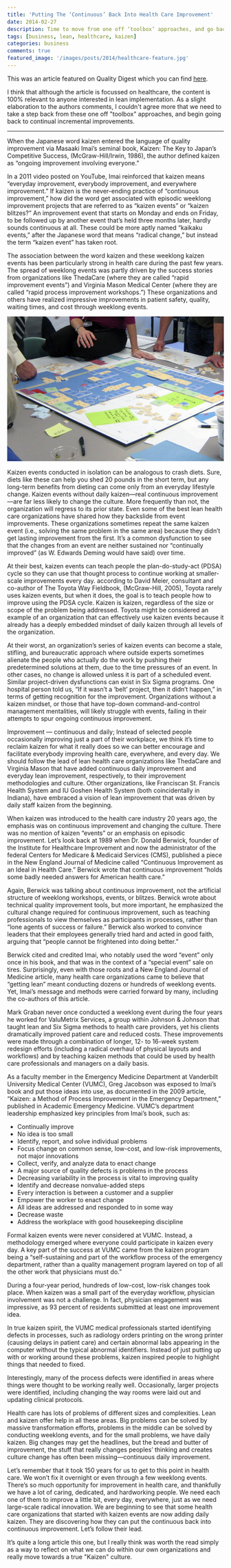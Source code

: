 ```yaml
---
title: 'Putting The ‘Continuous’ Back Into Health Care Improvement'
date: 2014-02-27
description: Time to move from one off ‘toolbox’ approaches, and go back to continual incremental improvements
tags: [business, lean, healthcare, kaizen]
categories: business
comments: true
featured_image: '/images/posts/2014/healthcare-feature.jpg'
---
```


This was an article featured on Quality Digest which you can find [here](http://www.qualitydigest.com/inside/health-care-column/putting-continuous-back-health-care-improvement.html). 

I think that although the article is focussed on healthcare, the content is 100% relevant to anyone interested in lean implementation. As a slight elaboration to the authors comments, I couldn't agree more that we need to take a step back from these one off "toolbox" approaches, and begin going back to continual incremental improvements.

---

When the Japanese word kaizen entered the language of quality improvement via Masaaki Imai’s seminal book, Kaizen: The Key to Japan’s Competitive Success, (McGraw-Hill/Irwin, 1986), the author defined kaizen as “ongoing improvement involving everyone.” 

In a 2011 video posted on YouTube, Imai reinforced that kaizen means “everyday improvement, everybody improvement, and everywhere improvement.” If kaizen is the never-ending practice of “continuous improvement,” how did the word get associated with episodic weeklong improvement projects that are referred to as “kaizen events” or “kaizen blitzes?” An improvement event that starts on Monday and ends on Friday, to be followed up by another event that’s held three months later, hardly sounds continuous at all. These could be more aptly named “kaikaku events,” after the Japanese word that means “radical change,” but instead the term “kaizen event” has taken root.

The association between the word kaizen and these weeklong kaizen events has been particularly strong in health care during the past few years. The spread of weeklong events was partly driven by the success stories from organizations like ThedaCare (where they are called “rapid improvement events”) and Virginia Mason Medical Center (where they are called “rapid process improvement workshops.”) These organizations and others have realized impressive improvements in patient safety, quality, waiting times, and cost through weeklong events.

![](/images/posts/2014/healthcare.jpg)

Kaizen events conducted in isolation can be analogous to crash diets. Sure, diets like these can help you shed 20 pounds in the short term, but any long-term benefits from dieting can come only from an everyday lifestyle change. Kaizen events without daily kaizen—real continuous improvement—are far less likely to change the culture. More frequently than not, the organization will regress to its prior state. Even some of the best lean health care organizations have shared how they backslide from event improvements. These organizations sometimes repeat the same kaizen event (i.e., solving the same problem in the same area) because they didn’t get lasting improvement from the first. It’s a common dysfunction to see that the changes from an event are neither sustained nor “continually improved” (as W. Edwards Deming would have said) over time.

At their best, kaizen events can teach people the plan-do-study-act (PDSA) cycle so they can use that thought process to continue working at smaller-scale improvements every day. according to David Meier, consultant and co-author of The Toyota Way Fieldbook, (McGraw-Hill, 2005), Toyota rarely uses kaizen events, but when it does, the goal is to teach people how to improve using the PDSA cycle. Kaizen is kaizen, regardless of the size or scope of the problem being addressed. Toyota might be considered an example of an organization that can effectively use kaizen events because it already has a deeply embedded mindset of daily kaizen through all levels of the organization.

At their worst, an organization’s series of kaizen events can become a stale, stifling, and bureaucratic approach where outside experts sometimes alienate the people who actually do the work by pushing their predetermined solutions at them, due to the time pressures of an event. In other cases, no change is allowed unless it is part of a scheduled event. Similar project-driven dysfunctions can exist in Six Sigma programs. One hospital person told us, “If it wasn’t a ‘belt’ project, then it didn’t happen,” in terms of getting recognition for the improvement. Organizations without a kaizen mindset, or those that have top-down command-and-control management mentalities, will likely struggle with events, failing in their attempts to spur ongoing continuous improvement.

Improvement — continuous and daily; Instead of selected people occasionally improving just a part of their workplace, we think it’s time to reclaim kaizen for what it really does so we can better encourage and facilitate everybody improving health care, everywhere, and every day. We should follow the lead of lean health care organizations like ThedaCare and Virginia Mason that have added continuous daily improvement and everyday lean improvement, respectively, to their improvement methodologies and culture. Other organizations, like Franciscan St. Francis Health System and IU Goshen Health System (both coincidentally in Indiana), have embraced a vision of lean improvement that was driven by daily staff kaizen from the beginning.

When kaizen was introduced to the health care industry 20 years ago, the emphasis was on continuous improvement and changing the culture. There was no mention of kaizen “events” or an emphasis on episodic improvement. Let’s look back at 1989 when Dr. Donald Berwick, founder of the Institute for Healthcare Improvement and now the administrator of the federal Centers for Medicare & Medicaid Services (CMS), published a piece in the New England Journal of Medicine called “Continuous Improvement as an Ideal in Health Care.” Berwick wrote that continuous improvement “holds some badly needed answers for American health care.”

Again, Berwick was talking about continuous improvement, not the artificial structure of weeklong workshops, events, or blitzes. Berwick wrote about technical quality improvement tools, but more important, he emphasized the cultural change required for continuous improvement, such as teaching professionals to view themselves as participants in processes, rather than “lone agents of success or failure.” Berwick also worked to convince leaders that their employees generally tried hard and acted in good faith, arguing that “people cannot be frightened into doing better.”

Berwick cited and credited Imai, who notably used the word “event” only once in his book, and that was in the context of a “special event” sale on tires. Surprisingly, even with those roots and a New England Journal of Medicine article, many health care organizations came to believe that “getting lean” meant conducting dozens or hundreds of weeklong events. Yet, Imai’s message and methods were carried forward by many, including the co-authors of this article.

Mark Graban never once conducted a weeklong event during the four years he worked for ValuMetrix Services, a group within Johnson & Johnson that taught lean and Six Sigma methods to health care providers, yet his clients dramatically improved patient care and reduced costs. These improvements were made through a combination of longer, 12- to 16-week system redesign efforts (including a radical overhaul of physical layouts and workflows) and by teaching kaizen methods that could be used by health care professionals and managers on a daily basis.

As a faculty member in the Emergency Medicine Department at Vanderbilt University Medical Center (VUMC), Greg Jacobson was exposed to Imai’s book and put those ideas into use, as documented in the 2009 article, “Kaizen: a Method of Process Improvement in the Emergency Department,” published in Academic Emergency Medicine. VUMC’s department leadership emphasized key principles from Imai’s book, such as:

* Continually improve
* No idea is too small
* Identify, report, and solve individual problems
* Focus change on common sense, low-cost, and low-risk improvements, not major innovations
* Collect, verify, and analyze data to enact change
* A major source of quality defects is problems in the process
* Decreasing variability in the process is vital to improving quality
* Identify and decrease nonvalue-added steps
* Every interaction is between a customer and a supplier
* Empower the worker to enact change
* All ideas are addressed and responded to in some way
* Decrease waste
* Address the workplace with good housekeeping discipline

Formal kaizen events were never considered at VUMC. Instead, a methodology emerged where everyone could participate in kaizen every day. A key part of the success at VUMC came from the kaizen program being a “self-sustaining and part of the workflow process of the emergency department, rather than a quality management program layered on top of all the other work that physicians must do.”

During a four-year period, hundreds of low-cost, low-risk changes took place. When kaizen was a small part of the everyday workflow, physician involvement was not a challenge. In fact, physician engagement was impressive, as 93 percent of residents submitted at least one improvement idea.

In true kaizen spirit, the VUMC medical professionals started identifying defects in processes, such as radiology orders printing on the wrong printer (causing delays in patient care) and certain abnormal labs appearing in the computer without the typical abnormal identifiers. Instead of just putting up with or working around these problems, kaizen inspired people to highlight things that needed to fixed.

Interestingly, many of the process defects were identified in areas where things were thought to be working really well. Occasionally, larger projects were identified, including changing the way rooms were laid out and updating clinical protocols.

Health care has lots of problems of different sizes and complexities. Lean and kaizen offer help in all these areas. Big problems can be solved by massive transformation efforts, problems in the middle can be solved by conducting weeklong events, and for the small problems, we have daily kaizen. Big changes may get the headlines, but the bread and butter of improvement, the stuff that really changes peoples’ thinking and creates culture change has often been missing—continuous daily improvement.

Let’s remember that it took 150 years for us to get to this point in health care. We won’t fix it overnight or even through a few weeklong events. There’s so much opportunity for improvement in health care, and thankfully we have a lot of caring, dedicated, and hardworking people. We need each one of them to improve a little bit, every day, everywhere, just as we need large-scale radical innovation. We are beginning to see that some health care organizations that started with kaizen events are now adding daily kaizen. They are discovering how they can put the continuous back into continuous improvement. Let’s follow their lead.

It’s quite a long article this one, but I really think was worth the read simply as a way to reflect on what we can do within our own organizations and really move towards a true "Kaizen" culture.